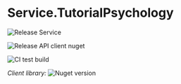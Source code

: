 # Service.TutorialPsychology

![Release Service](https://github.com/MyJetWallet/Service.TutorialPsychology/workflows/Release%20Service/badge.svg)

![Release API client nuget](https://github.com/MyJetWallet/Service.TutorialPsychology/workflows/Release%20API%20client%20nuget/badge.svg)

![CI test build](https://github.com/MyJetWallet/Service.TutorialPsychology/workflows/CI%20test%20build/badge.svg)

*Client library:* ![Nuget version](https://img.shields.io/nuget/v/MyJetWallet.Service.TutorialPsychology.Client?label=MyJetWallet.Service.TutorialPsychology.Client&style=social)

